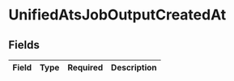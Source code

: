 # UnifiedAtsJobOutputCreatedAt


## Fields

| Field       | Type        | Required    | Description |
| ----------- | ----------- | ----------- | ----------- |